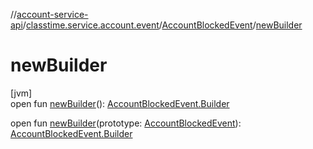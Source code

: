 //[account-service-api](../../../index.md)/[classtime.service.account.event](../index.md)/[AccountBlockedEvent](index.md)/[newBuilder](new-builder.md)

# newBuilder

[jvm]\
open fun [newBuilder](new-builder.md)(): [AccountBlockedEvent.Builder](-builder/index.md)

open fun [newBuilder](new-builder.md)(prototype: [AccountBlockedEvent](index.md)): [AccountBlockedEvent.Builder](-builder/index.md)
